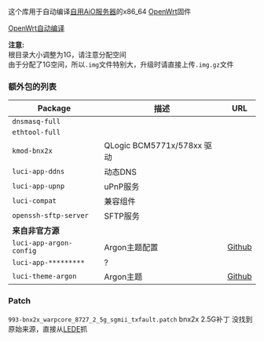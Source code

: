 这个库用于自动编译[自用AiO服务器](https://36li.icu/%e5%9f%ba%e4%ba%8ed1581%e7%9a%84%e5%9e%83%e5%9c%be%e4%bd%acallinone%e6%9c%8d%e5%8a%a1%e5%99%a8/)的x86_64 [OpenWrt](https://github.com/openwrt/openwrt)固件  
  
[OpenWrt自动编译](https://p3terx.com/archives/build-openwrt-with-github-actions.html)
  
**注意:**  
根目录大小调整为1G，请注意分配空间  
由于分配了1G空间，所以`.img`文件特别大，升级时请直接上传`.img.gz`文件  

### 额外包的列表
Package | 描述 | URL
-|-|-
`dnsmasq-full`          | | 
`ethtool-full`          | |
`kmod-bnx2x`            | QLogic BCM5771x/578xx 驱动 | 
`luci-app-ddns`		    | 动态DNS | 
`luci-app-upnp`         | uPnP服务 | 
`luci-compat`           | 兼容组件 |
`openssh-sftp-server`   | SFTP服务 | 
**来自非官方源** | | 
`luci-app-argon-config` | Argon主题配置 | [Github](https://github.com/jerrykuku/luci-app-argon-config/)
`luci-app-*********`    | ? | 
`luci-theme-argon`      | Argon主题 | [Github](https://github.com/jerrykuku/luci-theme-argon)

### Patch
`993-bnx2x_warpcore_8727_2_5g_sgmii_txfault.patch` bnx2x 2.5G补丁 没找到原始来源，直接从[LEDE](https://github.com/coolsnowwolf/lede/blob/master/target/linux/x86/patches-5.15/993-bnx2x_warpcore_8727_2_5g_sgmii_txfault.patch)抓  
